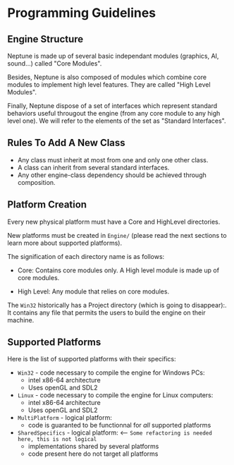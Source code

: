 # Programming Guidelines


## Engine Structure

Neptune is made up of several basic independant modules (graphics, AI,
sound...) called "Core Modules". 

Besides, Neptune is also composed of modules which combine core modules to implement
high level features. They are called "High Level Modules".

Finally, Neptune dispose of a set of interfaces which represent standard behaviors
useful througout the engine (from any core module to any high level one). We will
refer to the elements of the set as "Standard Interfaces". 


## Rules To Add A New Class

- Any class must inherit at most from one and only one other class. 
- A class can inherit from several standard interfaces.
- Any other engine-class dependency should be achieved through composition.


## Platform Creation

Every new physical platform must have a Core and HighLevel directories.

New platforms must be created in `Engine/` (please read the next sections to learn more about supported platforms).

The signification of each directory name is as follows:
- Core: Contains core modules only. A High level module is made up of
core modules.

- High Level: Any module that relies on core modules.

The `Win32` historically has a Project directory (which is going to disappear):.
It contains any file that permits the users to build the engine on 
their machine.

## Supported Platforms

Here is the list of supported platforms with their specifics:
- `Win32` - code necessary to compile the engine for Windows PCs:
    - intel x86-64 architecture
    - Uses openGL and SDL2
- `Linux` - code necessary to compile the engine for Linux computers:
    - intel x86-64 architecture
    - Uses openGL and SDL2
- `MultiPlatform` - logical platform:
    - code is guaranted to be functionnal for *all* supported platforms
- `SharedSpecifics` - logical platform: <-- `Some refactoring is needed here, this is not logical`
    - implementations shared by several platforms
    - code present here do not target all platforms
